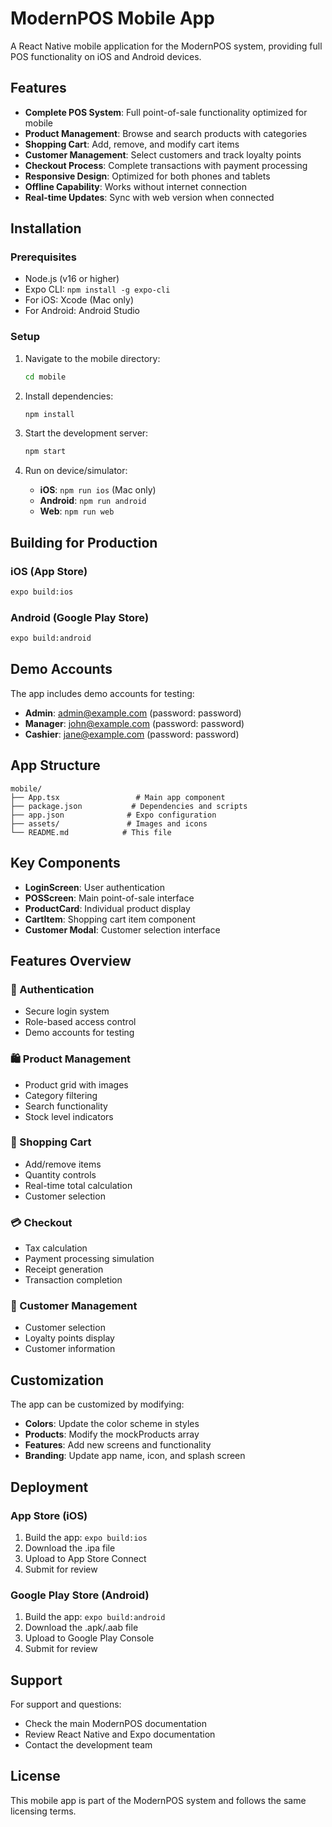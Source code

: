 # ModernPOS Mobile App

A React Native mobile application for the ModernPOS system, providing full POS functionality on iOS and Android devices.

## Features

- **Complete POS System**: Full point-of-sale functionality optimized for mobile
- **Product Management**: Browse and search products with categories
- **Shopping Cart**: Add, remove, and modify cart items
- **Customer Management**: Select customers and track loyalty points
- **Checkout Process**: Complete transactions with payment processing
- **Responsive Design**: Optimized for both phones and tablets
- **Offline Capability**: Works without internet connection
- **Real-time Updates**: Sync with web version when connected

## Installation

### Prerequisites
- Node.js (v16 or higher)
- Expo CLI: `npm install -g expo-cli`
- For iOS: Xcode (Mac only)
- For Android: Android Studio

### Setup
1. Navigate to the mobile directory:
   ```bash
   cd mobile
   ```

2. Install dependencies:
   ```bash
   npm install
   ```

3. Start the development server:
   ```bash
   npm start
   ```

4. Run on device/simulator:
   - **iOS**: `npm run ios` (Mac only)
   - **Android**: `npm run android`
   - **Web**: `npm run web`

## Building for Production

### iOS (App Store)
```bash
expo build:ios
```

### Android (Google Play Store)
```bash
expo build:android
```

## Demo Accounts

The app includes demo accounts for testing:

- **Admin**: admin@example.com (password: password)
- **Manager**: john@example.com (password: password)
- **Cashier**: jane@example.com (password: password)

## App Structure

```
mobile/
├── App.tsx                 # Main app component
├── package.json           # Dependencies and scripts
├── app.json              # Expo configuration
├── assets/               # Images and icons
└── README.md            # This file
```

## Key Components

- **LoginScreen**: User authentication
- **POSScreen**: Main point-of-sale interface
- **ProductCard**: Individual product display
- **CartItem**: Shopping cart item component
- **Customer Modal**: Customer selection interface

## Features Overview

### 🔐 Authentication
- Secure login system
- Role-based access control
- Demo accounts for testing

### 🛍️ Product Management
- Product grid with images
- Category filtering
- Search functionality
- Stock level indicators

### 🛒 Shopping Cart
- Add/remove items
- Quantity controls
- Real-time total calculation
- Customer selection

### 💳 Checkout
- Tax calculation
- Payment processing simulation
- Receipt generation
- Transaction completion

### 👥 Customer Management
- Customer selection
- Loyalty points display
- Customer information

## Customization

The app can be customized by modifying:

- **Colors**: Update the color scheme in styles
- **Products**: Modify the mockProducts array
- **Features**: Add new screens and functionality
- **Branding**: Update app name, icon, and splash screen

## Deployment

### App Store (iOS)
1. Build the app: `expo build:ios`
2. Download the .ipa file
3. Upload to App Store Connect
4. Submit for review

### Google Play Store (Android)
1. Build the app: `expo build:android`
2. Download the .apk/.aab file
3. Upload to Google Play Console
4. Submit for review

## Support

For support and questions:
- Check the main ModernPOS documentation
- Review React Native and Expo documentation
- Contact the development team

## License

This mobile app is part of the ModernPOS system and follows the same licensing terms.